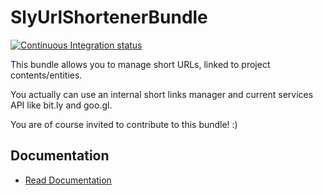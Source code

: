 # SlyUrlShortenerBundle

[![Continuous Integration status](https://secure.travis-ci.org/Ph3nol/UrlShortenerBundle.png)](http://travis-ci.org/Ph3nol/UrlShortenerBundle)

This bundle allows you to manage short URLs, linked to project contents/entities.

You actually can use an internal short links manager and current services API like bit.ly and goo.gl.

You are of course invited to contribute to this bundle! :)

## Documentation

- [Read Documentation](https://github.com/Ph3nol/UrlShortenerBundle/blob/master/Resources/doc/index.markdown)